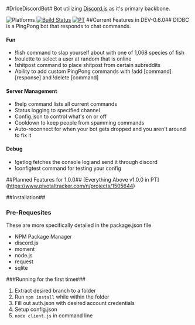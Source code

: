 #DrIceDiscordBot#
Bot utilizing [Discord.js](https://github.com/hydrabolt/discord.js) as it's primary backbone.

![Platforms](https://img.shields.io/badge/OS%20Tested-Win%2010%2C%20WinServer%202012%20R2-brightgreen.svg) [![Build Status](https://travis-ci.org/dricephd/DrIceDiscordBot.svg?branch=development)](https://travis-ci.org/dricephd/DrIceDiscordBot) [![PT](https://img.shields.io/badge/Planning%20Tool-PivotalTracker-lightgrey.svg)](https://www.pivotaltracker.com/n/projects/1505644)
##Current Features in DEV-0.6.0##
DIDBC is a PingPong bot that responds to chat commands.
#### Fun
- !fish command to slap yourself about with one of 1,068 species of fish
- !roulette to select a user at random that is online
- !shitpost command to place shitpost from certain subreddits
- Ability to add custom PingPong commands with !add [command] [response] and !delete [command]
 
#### Server Management
- !help command lists all current commands
- Status logging to specified channel
- Config.json to control what's on or off
- Cooldown to keep people from spamming commands
- Auto-reconnect for when your bot gets dropped and you aren't around to fix it

#### Debug
- !getlog fetches the console log and send it through discord
- !configtest command for testing your config

##Planned Features for 1.0.0##
[Everything Above v1.0.0 in PT] (https://www.pivotaltracker.com/n/projects/1505644)

##Installation##
### Pre-Requesites
These are more specifically detailed in the package.json file
- NPM Package Manager
 - discord.js
 - moment
 - node.js
 - request
 - sqlite

###Running for the first time###
1. Extract desired branch to a folder
2. Run `npm install` while within the folder
3. Fill out auth.json with desired account credentials
4. Setup config.json
5. `node client.js` in command line
